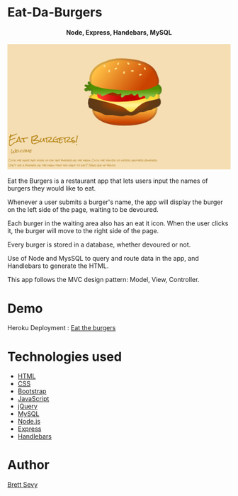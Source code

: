 # Eat-Da-Burgers
<h4 align="center">Node, Express, Handebars, MySQL</h4>

![burger](public/assets/img/screenshot.png)

Eat the Burgers is a restaurant app that lets users input the names of burgers they would like to eat.

Whenever a user submits a burger's name, the app will display the burger on the left side of the page, waiting to be devoured.

Each burger in the waiting area also has an eat it icon. When the user clicks it, the burger will move to the right side of the page.

Every burger is stored in a database, whether devoured or not.

Use of Node and MysSQL to query and route data in the app, and Handlebars to generate the HTML.

This app follows the MVC design pattern: Model, View, Controller.

# Demo

Heroku Deployment : [Eat the burgers](https://intense-shore-00387.herokuapp.com/)

# Technologies used

- [HTML](https://developer.mozilla.org/en-US/docs/Web/HTML)
- [CSS](https://developer.mozilla.org/en-US/docs/Web/CSS)
- [Bootstrap](https://getbootstrap.com/)
- [JavaScript](https://developer.mozilla.org/en-US/docs/Web/JavaScript)
- [jQuery](https://jquery.com/)
- [MySQL](https://www.mysql.com/)
- [Node.js](https://nodejs.org/en/)<br>
- [Express](https://www.npmjs.com/package/express)
- [Handlebars](https://www.npmjs.com/package/handlebars)

# Author

[Brett Sevy](https://github.com/BrettSevy)